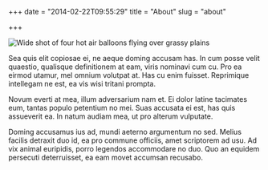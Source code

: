 +++
date = "2014-02-22T09:55:29"
title = "About"
slug = "about"

+++

![Wide shot of four hot air balloons flying over grassy plains](/img/hot-air-balloons.jpg "Hot air balloons")

Sea quis elit copiosae ei, ne aeque doming accusam has. In cum posse velit quaestio, qualisque definitionem at eam, viris nominavi cum cu. Pro ea eirmod utamur, mel omnium volutpat at. Has cu enim fuisset. Reprimique intellegam ne est, ea vis wisi tritani prompta.

Novum everti at mea, illum adversarium nam et. Ei dolor latine tacimates eum, tantas populo petentium no mei. Suas accusata ei est, has quis assueverit ea. In natum audiam mea, ut pro alterum vulputate.

Doming accusamus ius ad, mundi aeterno argumentum no sed. Melius facilis detraxit duo id, ea pro commune officiis, amet scriptorem ad usu. Ad vix animal euripidis, porro legendos accommodare no duo. Quo an equidem persecuti deterruisset, ea eam movet accumsan recusabo.